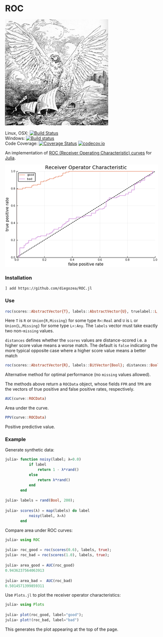 # ROC    

![Roc destroying Sindbad's ship from The Book of Knowledge, The Grolier Society, 1911](docs/src/assets/ROC.jpg)    

Linux, OSX: [![Build Status](https://travis-ci.org/diegozea/ROC.jl.svg)](https://travis-ci.org/diegozea/ROC.jl)  
Windows: [![Build status](https://ci.appveyor.com/api/projects/status/0v9fnq2s3w2xnggj/branch/master?svg=true)](https://ci.appveyor.com/project/diegozea/roc-jl/branch/master)  
Code Coverage: [![Coverage Status](https://coveralls.io/repos/diegozea/ROC.jl/badge.svg?branch=master&service=github)](https://coveralls.io/github/diegozea/ROC.jl?branch=master) [![codecov.io](http://codecov.io/github/diegozea/ROC.jl/coverage.svg?branch=master)](http://codecov.io/github/diegozea/ROC.jl?branch=master)

An implementation of [ROC (Receiver Operating Characteristic) curves](http://en.wikipedia.org/wiki/Receiver_operating_characteristic) for [Julia](http://julialang.org/).

![](docs/src/assets/rocs.png)

### Installation

```
] add https://github.com/diegozea/ROC.jl
```

### Use

```julia
roc(scores::AbstractVector{T}, labels::AbstractVector{U}, truelabel::L; distances::Bool=false)
```

Here `T` is `R` or `Union{R,Missing}` for some type `R<:Real` and `U`
is `L` or `Union{L,Missing}` for some type `L<:Any`. The `labels`
vector must take exactly two non-`missing` values.

`distances` defines whether the `scores` values are distance-scored i.e. a higher score value means a worse match. The default is `false` indicating the more typical opposite case where a higher score value means a better match

```julia
roc(scores::AbstractVector{R}, labels::BitVector{Bool}; distances::Bool=false)
```

Alternative method for optimal performance (no `missing` values allowed).


The methods above return a `ROCData` object, whose fields `FPR` and
`TPR` are the vectors of true positive and false positive rates,
respectively.

```julia
AUC(curve::ROCData)
```

Area under the curve.

```julia
PPV(curve::ROCData)
```
Positive predictive value.


### Example

Generate synthetic data:

````julia
julia> function noisy(label; λ=0.0)
           if label
               return 1 - λ*rand()
           else
               return λ*rand()
           end
       end

julia> labels = rand(Bool, 200);

julia> scores(λ) = map(labels) do label
           noisy(label, λ=λ)
       end
````

Compare area under ROC curves:

````julia
julia> using ROC

julia> roc_good = roc(scores(0.6), labels, true);
julia> roc_bad = roc(scores(1.0), labels, true);

julia> area_good = AUC(roc_good)
0.9436237564063913

julia> area_bad =  AUC(roc_bad)
0.5014571399859311
````

Use `Plots.jl` to plot the receiver operator characteristics:

````julia
julia> using Plots

julia> plot(roc_good, label="good");
julia> plot!(roc_bad, label="bad")
````

This generates the plot appearing at the top of the page.

